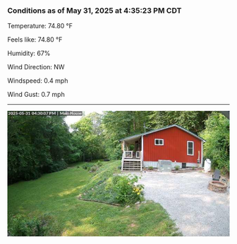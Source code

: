 ### Conditions as of May 31, 2025 at 4:35:23 PM CDT 

Temperature: 74.80 &deg;F

Feels like: 74.80 &deg;F

Humidity: 67%

Wind Direction: NW

Windspeed: 0.4 mph

Wind Gust: 0.7 mph

---

<img src="./images/latest.jpeg"/>

